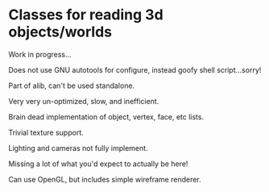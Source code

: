 Classes for reading 3d objects/worlds 
===============

Work in progress...

Does not use GNU autotools for configure, instead goofy shell script...sorry!

Part of alib, can't be used standalone.

Very very un-optimized, slow, and inefficient.

Brain dead implementation of object, vertex, face, etc lists.

Trivial texture support.

Lighting and cameras not fully implement.

Missing a lot of what you'd expect to actually be here!

Can use OpenGL, but includes simple wireframe renderer.
